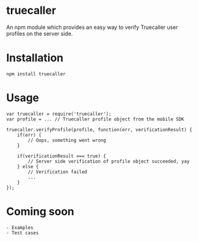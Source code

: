 # truecaller
An npm module which provides an easy way to verify Truecaller user profiles on the server side.

# Installation
`npm install truecaller`

# Usage
    var truecaller = require('truecaller');
    var profile = ... // Truecaller profile object from the mobile SDK
    
    truecaller.verifyProfile(profile, function(err, verificationResult) {
        if(err) {
            // Oops, something went wrong
        }
        
        if(verificationResult === true) {
            // Server side verification of profile object succeeded, yay
        } else {
            // Verification failed
            ...
        }
    });
    
# Coming soon
    - Examples
    - Test cases
